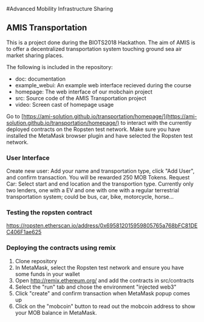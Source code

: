 #Advanced Mobility Infrastructure Sharing

## AMIS Transportation
This is a project done during the BIOTS2018 Hackathon. The aim of AMIS is to offer a decentralized transportation system touching ground sea air market sharing places.

The following is included in the repository:

* doc:            documentation
* example_webui:  An example web interface recieved during the course
* homepage:       The web interface of our mobchain project
* src:            Source code of the AMIS Transportation project
* video:          Screen cast of homepage usage

Go to [https://ami-solution.github.io/transportation/homepage/](https://ami-solution.github.io/transportation/homepage/) to interact with the currently deployed contracts on the Ropsten test network. Make sure you have installed the MetaMask browser plugin and have selected the Ropsten test network.

### User Interface
Create new user: Add your name and transportation type, click "Add User", and confirm transaction. You will be rewarded 250 MOB Tokens.
Request Car: Select start and end location and the transportion type. Currently only two lenders, one with a EV and one with one with a regular terrestrial transportation system; could be bus, car, bike, motorcycle, horse...

### Testing the ropsten contract
https://ropsten.etherscan.io/address/0x695812015959805765a768bFC81DEC406F1ae625  

### Deploying the contracts using remix
1. Clone repository
2. In MetaMask, select the Ropsten test network and ensure you have some funds in your wallet
3. Open http://remix.ethereum.org/ and add the contracts in src/contracts
4. Select the "run" tab and chose the environment "injected web3"
5. Click "create" and confirm transaction when MetaMask popup comes up
6. Click on the "mobcoin" button to read out the mobcoin address to show your MOB balance in MetaMask.
